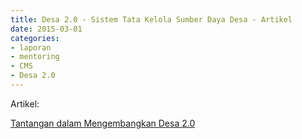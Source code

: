 ```yaml
---
title: Desa 2.0 - Sistem Tata Kelola Sumber Daya Desa - Artikel
date: 2015-03-01
categories:
- laporan
- mentoring
- CMS
- Desa 2.0
---
```


Artikel:

[Tantangan dalam Mengembangkan Desa 2.0](http://ciptamedia.org/tantangan-dalam-mengembangkan-desa-2-0/)
